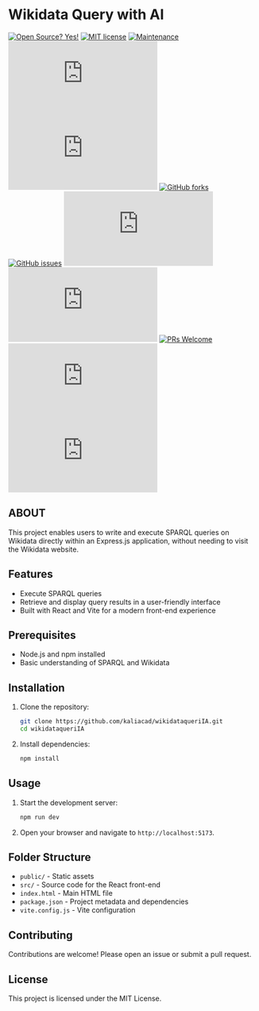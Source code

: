 # Wikidata Query with AI

[![Open Source? Yes!](https://badgen.net/badge/Open%20Source%20%3F/Yes%21/blue?icon=github)](https://github.com/Naereen/badges/)
[![MIT license](https://img.shields.io/badge/License-MIT-blue.svg)](https://lbesson.mit-license.org/)
[![Maintenance](https://img.shields.io/badge/Maintained%3F-yes-green.svg)](https://GitHub.com/kaliacad/wikidataqueriIA/graphs/commit-activity)
[![GitHub contributors](https://badgen.net/github/contributors/Naereen/Strapdown.js)](https://GitHub.com/kaliacad/wikidataqueriIA/graphs/contributors/)
[![GitHub branches](https://badgen.net/github/branches/Naereen/Strapdown.js)](https://github.com/kaliacad/wikidataqueriIA/)
[![GitHub forks](https://badgen.net/github/forks/Naereen/Strapdown.js/)](https://GitHub.com/kaliacad/wikidataqueriIA/network/)
[![GitHub issues](https://badgen.net/github/issues/Naereen/Strapdown.js/)](https://GitHub.com/kaliacad/wikidataqueriIA/issues/)
[![GitHub commits](https://badgen.net/github/commits/Naereen/Strapdown.js)](https://GitHub.com/kaliacad/wikidataqueriIA/commit/)
[![GitHub total-pull-requests](https://badgen.net/github/prs/Naereen/Strapdown.js)](https://GitHub.com/kaliacad/wikidataqueriIA/pull/)
[![PRs Welcome](https://img.shields.io/badge/PRs-welcome-brightgreen.svg?style=flat-square)](http://makeapullrequest.com)
[![Github tag](https://badgen.net/github/tag/Naereen/Strapdown.js)](https://github.com/Naereen/kaliacad/wikidataqueriIA/tags/)
[![Latest release](https://badgen.net/github/release/Naereen/Strapdown.js)](https://github.com/kaliacad/wikidataqueriIA/releases)

## ABOUT


This project enables users to write and execute SPARQL queries on Wikidata directly within an Express.js application, without needing to visit the Wikidata website.

## Features

- Execute SPARQL queries
- Retrieve and display query results in a user-friendly interface
- Built with React and Vite for a modern front-end experience

## Prerequisites

- Node.js and npm installed
- Basic understanding of SPARQL and Wikidata

## Installation

1. Clone the repository:

   ```sh
   git clone https://github.com/kaliacad/wikidataqueriIA.git
   cd wikidataqueriIA
   ```

2. Install dependencies:
   ```sh
   npm install
   ```

## Usage

1. Start the development server:

   ```sh
   npm run dev
   ```

2. Open your browser and navigate to `http://localhost:5173`.

## Folder Structure

- `public/` - Static assets
- `src/` - Source code for the React front-end
- `index.html` - Main HTML file
- `package.json` - Project metadata and dependencies
- `vite.config.js` - Vite configuration

## Contributing

Contributions are welcome! Please open an issue or submit a pull request.

## License

This project is licensed under the MIT License.
